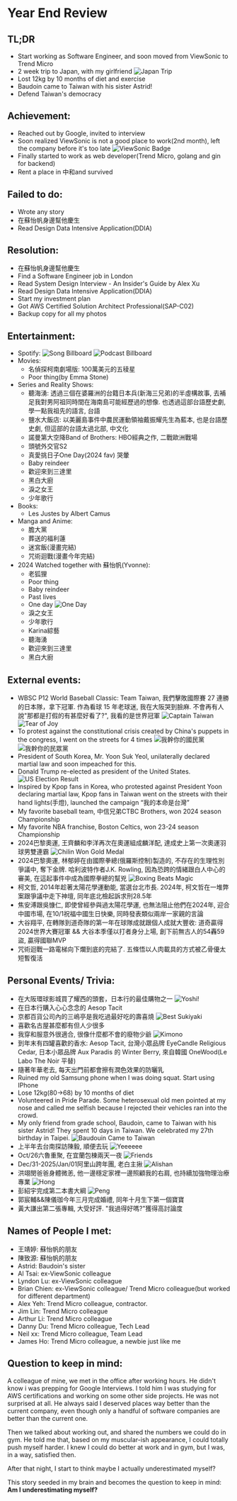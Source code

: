 # Year End Review
## TL;DR
- Start working as Software Engineer, and soon moved from ViewSonic to Trend Micro
- 2 week trip to Japan, with my girlfriend
    ![Japan Trip](./assets/UniversityOfTokyoGingo.jpg)
- Lost 12kg by 10 months of diet and exercise
- Baudoin came to Taiwan with his sister Astrid!
- Defend Taiwan's democracy

## Achievement:
- Reached out by Google, invited to interview
- Soon realized ViewSonic is not a good place to work(2nd month), left the company before it's too late
    ![ViewSonic Badge](./assets/ViewSonic.jpg)
- Finally started to work as web developer(Trend Micro, golang and gin for backend)
- Rent a place in 中和and survived


## Failed to do:
- Wrote any story
- 在蘇怡帆身邊幫他慶生
- Read Design Data Intensive Application(DDIA)

## Resolution:
- 在蘇怡帆身邊幫他慶生
- Find a Software Engineer job in London
- Read System Design Interview - An Insider's Guide by Alex Xu
- Read Design Data Intensive Application(DDIA)
- Start my investment plan
- Got AWS Certified Solution Architect Professional(SAP-C02)
- Backup copy for all my photos

## Entertainment:
- Spotify:
  ![Song Billboard](./assets/SpotifySongBillboard.jpg)
  ![Podcast Billboard](./assets/SpotifyPodcastBillboard.jpg)
- Movies:
    - 名偵探柯南劇場版: 100萬美元的五稜星
    - Poor thing(by Emma Stone)
- Series and Reality Shows:
    - 聽海湧: 透過三個在婆羅洲的台籍日本兵(新海三兄弟)的半虛構故事, 去補足我對男阿祖同時間在海南島可能經歷過的想像. 也透過這部台語歷史劇, 學一點我祖先的語言, 台語
    - 鹽水大飯店: 以美麗島事件中農民運動領袖戴振耀先生為藍本, 也是台語歷史劇, 但這部的台語太過北部, 中文化
    - 諾曼第大空降Band of Brothers: HBO經典之作, 二戰歐洲戰場
    - 頭號外交官S2 
    - 真愛挑日子One Day(2024 fav) 哭暈
    - Baby reindeer 
    - 歡迎來到三達里
    - 黑白大廚
    - 淚之女王
    - 少年歌行
- Books:
    - Les Justes by Albert Camus
- Manga and Anime:
    - 膽大黨
    - 葬送的福利蓮
    - 迷宮飯(漫畫完結)
    - 咒術迴戰(漫畫今年完結)
- 2024 Watched together with 蘇怡帆(Yvonne):
    - 老狐狸
    - Poor thing
    - Baby reindeer 
    - Past lives
    - One day
        ![One Day](./assets/OneDay.jpeg)
    - 淚之女王
    - 少年歌行
    - Karina綜藝
    - 聽海湧
    - 歡迎來到三達里
    - 黑白大廚

## External events:
- WBSC P12 World Baseball Classic: Team Taiwan, 我們擊敗國際賽 27 連勝的日本隊，拿下冠軍. 作為看球 15 年老球迷, 我在大阪哭到臉麻. 不會再有人說"那都是打假的有甚麼好看了?", 我看的是世界冠軍
    ![Captain Taiwan](./assets/TeamTaiwan.jpg)
    ![Tear of Joy](./assets/TearOfJoy.jpg)
- To protest against the constitutional crisis created by China's puppets in the congress, I went on the streets for 4 times
    ![我幹你的國民黨](./assets/Protest1.jpg)
    ![我幹你的民眾黨](./assets/Protest2.jpg)
- President of South Korea, Mr. Yoon Suk Yeol, unilaterally declared martial law and soon impeached for this.
- Donald Trump re-elected as president of the United States.
    ![US Election Result](./assets/USElectionResult.jpg)
- Inspired by Kpop fans in Korea, who protested against President Yoon declaring martial law, Kpop fans in Taiwan went on the streets with their hand lights(手燈), launched the campaign “我的本命是台灣”
- My favorite baseball team, 中信兄弟CTBC Brothers, won 2024 season Championship 
- My favorite NBA franchise, Boston Celtics, won 23-24 season Championship
- 2024巴黎奧運, 王齊麟和李洋再次在奧運組成麟洋配, 達成史上第一次奧運羽球男雙連霸
    ![Chilin Won Gold Medal](./assets/ChilinWonGoldMedal.jpg)
- 2024巴黎奧運, 林郁婷在由國際拳總(俄羅斯控制)製造的, 不存在的生理性別爭議中, 奪下金牌. 哈利波特作者J.K. Rowling, 因為恐跨的情緒跟白人中心的審美, 在這起事件中成為國際拳總的幫兇
    ![Boxing Beats Magic](./assets/BoxingBeatsMagic.jpg)
- 柯文哲, 2014年趁著太陽花學運動能, 當選台北市長. 2024年, 柯文哲在一堆弊案跟爭議中走下神壇, 同年底北檢起訴求刑28.5年
- 焦安溥跟吳慷仁, 即使曾經參與過太陽花學運, 也無法阻止他們在2024年, 迎合中國市場, 在10/1祝福中國生日快樂, 同時發表類似兩岸一家親的言論
- 大谷翔平, 在轉隊到道奇隊的第一年在球隊成就跟個人成就大豐收: 道奇贏得2024世界大賽冠軍 && 大谷本季僅以打者身分上場, 創下前無古人的54轟59盜, 贏得國聯MVP
- 咒術迴戰一路電梯向下爛到底的完結了. 五條悟以人肉載具的方式被乙骨優太短暫復活

## Personal Events/ Trivia:
- 在大阪環球影城買了耀西的頭套，日本行的最佳購物之一
    ![Yoshi!](./assets/YoshiGoHome.jpg)
- 在日本行購入心心念念的 Aesop Tacit
- 京都百貨公司內的三嶋亭是我吃過最好吃的壽喜燒
    ![Best Sukiyaki](./assets/BestSukiyaki.jpg)
- 喜歡名古屋甚麼都有但人少很多
- 我穿和服意外很適合, 很像什麼都不會的廢物少爺
    ![Kimono](./assets/Kimono.jpg)
- 到年末有四罐喜歡的香水: Aesop Tacit, 台灣小眾品牌 EyeCandle Religious Cedar, 日本小眾品牌 Aux Paradis 的 Winter Berry, 來自韓國 OneWood(Le Labo The Noir 平替)
- 隨著年華老去, 每天出門前都會擦有潤色效果的防曬乳
- Ruined my old Samsung phone when I was doing squat. Start using IPhone 
- Lose 12kg(80->68) by 10 months of diet
- Volunteered in Pride Parade. Some heterosexual old men pointed at my nose and called me selfish because I rejected their vehicles ran into the crowd.
- My only friend from grade school, Baudoin, came to Taiwan with his sister Astrid! They spent 10 days in Taiwan. We celebrated my 27th birthday in Taipei.
    ![Baudouin Came to Taiwan](./assets/BaudouinCame.jpg)
- 上半年去台南探訪陳毅, 順便去玩
    ![Yeeeeee](./assets/Yee.jpg)
- Oct/26六魯重聚, 在宜蘭包棟兩天一夜
    ![Friends](./assets/Friends.jpg)
- Dec/31-2025/Jan/01阿里山跨年團, 老白主揪
    ![Alishan](./assets/Alishan.jpg)
- 洪翊閔爸爸身體微恙, 他一邊穩定家裡一邊照顧我的右肩, 也持續加強物理治療專業
    ![Hong](./assets/Hong.jpg)
- 彭紹宇完成第二本書大綱
    ![Peng](./assets/Peng.jpg)
- 郭宸輔&&陳儀珈今年三月完成婚禮, 同年十月生下第一個寶寶
- 黃大謙出第二張專輯, 大受好評. "我過得好嗎?"獲得高討論度 

## Names of People I met:
- 王靖婷: 蘇怡帆的朋友
- 陳致源: 蘇怡帆的朋友
- Astrid: Baudoin's sister
- Al Tsai: ex-ViewSonic colleague
- Lyndon Lu: ex-ViewSonic colleague
- Brian Chien: ex-ViewSonic colleague/ Trend Micro colleague(but worked for different department)
- Alex Yeh: Trend Micro colleague, contractor.
- Jim Lin: Trend Micro colleague
- Arthur Li: Trend Micro colleague
- Danny Du: Trend Micro colleague, Tech Lead
- Neil xx: Trend Micro colleague, Team Lead
- James Ho: Trend Micro colleague, a newbie just like me

## Question to keep in mind:
A colleague of mine, we met in the office after working hours. He didn't know i was prepping for Google Interviews. I told him I was studying for AWS certifications and working on some other side projects. He was not surprised at all. He always said I deserved places way better than the current company, even though only a handful of software companies are better than the current one.

Then we talked about working out, and shared the numbers we could do in gym. He told me that, based on my muscular-ish appearance, I could totally push myself harder. I knew I could do better at work and in gym, but I was, in a way, satisfied then.

After that night, I start to think maybe I actually underestimated myself?

This story seeded in my brain and becomes the question to keep in mind:
**Am I underestimating myself?**

